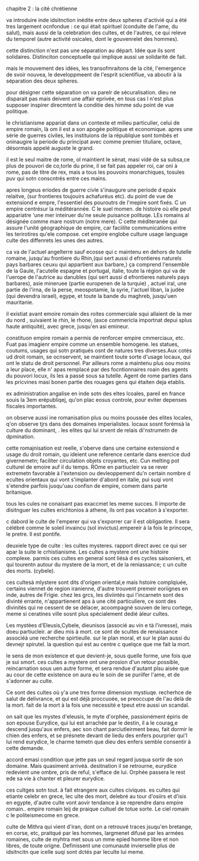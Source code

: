 chapitre 2 : la cité chrétienne

va introduire inde idsitnction inédite entre deux spheres d'activié qui a été tres largement ocnfondue : ce qui était spirituel (conduite de l'ame, du salut), mais aussi de la celebration des cultes,  et de l'autres, ce qui releve du temporel (autre activité osicales, dont le gouvenrelet des hommes).

cette distinction n'est pas une séparation au départ. Idée que ils sont solidaires. Distinciton conceptuelle qui implique aussi ue solidarité de fait. 

mais le mouvement des idées, les transofmraitons de la cité, l'emergence de svoir nouvea, le developpmeent de l'esprit scientifiue, va aboutir à la séparation des deux spheres.

pour désigner cette séparation on va parelr de sécuralisation. dieu ne disparait pas mais deivent une affair eprivée, en tous cas l n'est plus supposer inspirer direcmtent la conditie des himme sdu point de vue politique. 

le christianisme appariat dans un contexte et milieu particulier, celui de empire romain, là om il est a son apogée politique et economique. apres une série de guerres civiles, les instituions de la républqiue sont tombés et oninaugire la periode du principat avec comme premier tituliare, octave, désormais appelé auguste le grand. 

il est le seul maitre de rome, ol maintient le sénat, masi vidé de sa subsa,ce plus de pouvori de co,torle du prine, il se fait pas appeler roi, car oni à rome, pas de titre de rex, mais a tous les pouvoirs monarchiques, tosules puv qui sotn conscntrés entre ces mains.

apres longeus eriodes de guerre civle s'inaugure une periode d epaix relaitve, (sur frontieres toujouirs achafuréus etc). du point de vue de extensiond e empre, l'essentiel des pouroutrs de l'mepire sont fixés. C un empire centrésur la méditérannée. C le suel momen. de histoire où elle peut appariatre 'une mer inteiruer du'ne seule puisance polituqe. LEs romains al désignée comme mare nostrum (notre mere). C cette méditeranée qui assure l'unité géographique de empire, car faciilite communications entre les terirotires qu'ele compose. cet empire englobe culture usage language culte des diffenrets les unes des autres.

ca va de l'actuel angelterre sauf ecosse qui c maintenu en dehors de tutelle romaine, jusqu'au frontiere du Rhin,(qui sert aussi d efrontieres naturels pays barbares  ceuxu qui appartient aux barbare,) ça comprend l'ensemble de la Gaule, l'acutelle espagne et portugal, italie, toute la région qui va de l'uerope de l'autrice au danubles (qui sert aussi d efrontieres naturels pays barbares), asie mineruee (partie europenen de la turquie) , actuel iral, une partie de l'irna, de la perse, meospotamie, la syrie, l'actuel liban, la judée (qui devendra israel), egype, et toute la bande du maghreb, jusqu'uen mauritanie. 

il existiat avant emoire romain des roites commerciale squi allaient de la mer du nord , suivaient le rhin, le rhone, (axce commericla importnat depui splus haute antiquité), avec grece, jusqu'en asi emineur. 

constituon empire romain a permis de renforcer empire cmmerciaux, etc. Fuat pas imagienr empire comme un ensemble homogene. les statues, coutums, usages qui sotn pratiqués osnt de natures tres diverses.Aux cotés ud droit romain, se ocnservent, se maintient toute sorte d'usage locaux, qui ont le statu de droit personnel. Par ailleurs rome a maintenu plus oou moins a leur place, elle n' apas remplacé par des focntionnaires roain des agents du pouvori locux, ils les a passé sous sa tutelle. Agent de rome parties dans les pricvines masi bonen partie des rouages gens qui étaiten deja etablis. 

ex administration angalise en inde sotn des eltes lcoales, pareil en france souis la 3em erépubliqej, qu'on plac eosus controle, pour eviter depenses fiscales importantes.

on observe aussi ine romanisation plus ou moins poussée des elites locales, q'on observe tjrs dans des domaines imperialistes. locaux sosnt forémsà la culture du dominant, . les elites qui lui srvent de relais di'nstrumetn de dpmination.

cette romajnisation est reelle, s'oberve dans une certaine extensiond e usage du droit romain, qu ideient une reference centarle dans exercice dud givernemetn; faciliter circulation objets croyantes, etc.  Cun melting pot culturel de emoire auf il du temps. ROme en partiucleir va se rever extremetn favorable à l'extension ou devleoppement du'n certain nombre d ecultes orientaux qui vont s'implanter d'abord en italie, pui suqi vont s'etendre parfois jusqu'uau confisn de empire, comem dans parte britanique.

tous les cules ne conaisant pas exaccmet les meme succes. Il importe de disitnguer les cultes erichtonios à athene, ils ont pas vocaiton à s'exporter. 

c dabord le culte de l'emperer qui va s'exporrer car il est obligaotire. Il sera célébré comme le soleil invaincu (sol invictus).empereir à la fois le princope, le pretre. Il est pontife. 

deuxiele type de culte : les cultes mysteres. rapport direct avec ce qui ser apar la suite le crhistianisme. Les cultes a mystere ont une histoire complexe. parmis ces cultes en general sont liésà d es cycles saisoniers, et qui tourentn autour du mystere de la mort, et de la reniassance; c un culte des morts. (cybele). 
 
ces cultesà mlystere sont dits d'origen oriental,e mais hstoire complqiuée, certains viennet de region iranienne, d'autre trouvent premeir eoriignes en inde, autres de Frigie. chez les grcs, les diviintés qui l'incarnetn sont des divinté errante, n'appartienent aps à une cité particuliere, ce sont des divinités qui ne cessent de se délacer, acoompagné souven de leru cortege, meme si ceratines ville sosnt plus spécialement dedié àleur cultes.

Les mystèes d'Eleusis,Cybele, dieunisos (associé au vin e tà l'ivresse), mais doeu partiucleir. ar dieu mis à mort. ce sont de scultes de renaissance associéà une recherche spirtieulle.  sur le plan moral, et sur le plan aussi du devnejr spirutel. la question qui est au centre c quelqce que me fait la mort.

le sens de mon existence et que devient-je, sous quelle forme, une fois que je sui smort. ces cultes a mystere ont une prosion d'un retour possible, reincarnation sous uen autre forme, et sera rendue d'autant plsu aisée que au cour de cette existence on aura eu le soin de se puriifer l'ame, et de s'adonner au culte.

Ce sont des cultes où y'a une tres forme dimension mystiuqe. recherhce de salut de delivrance, et qui est déjà proccuoée, se preoccupe de l'au delà de la mort. fait de la mort à la fois une necessité e tpeut etre aussi un scandal. 

on sait que les mystes d'eleusis, le myte d'orphée, passionément épiris de son epouse Eurydice, qui lui est arrachée par le destin, il a le courag,e descend jusqu'aux enfers, aec son chant parciutleirment beau, fait dormir le chien des enfers, et se présnete devant de liedu des enfers pourprier qui'l lui rend eurydice, le charme temetn que dieu des enfers semble consentir à cette demande. 

accord emasi condition que jette pas un seul regard jusqua sortir de son domaine. Mais quasiment arrivéà. desitnation il se retrourne, eurydice redevient une ombre, pris de reful, s'efface de lui. Orphée passera le rest ede sa vie à chanter et pleurer eurydice.

ces cultges sotn tout. à fait etrangere aux cultes civiques. es cultes qui etiante celebr en grece, lec ulte des mort, delebré au tour d'osiirs et d'isis en egypte, d'autre culte vont aovir tendance à se reprendre dans empire romain.. empire romain leij de praique cultuel de totue sorte. Le ciel romain c le politeismecome en grece. 

culte de Mithra qui vient d'iran, dont on a retrouvé traces jsuqu'en bretange, en corse, etc, praitqué par les hommes, largmenet difusé par les armées romaines, culte de myhtra met sous un mme epied homme libre et non libres, de toute origne. Definissent une comunauté invierselle plus de idsitncitn que icelle suqi sont dctés par leculte lui meme.

